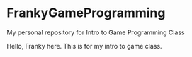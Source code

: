 # FrankyGameProgramming
My personal repository for Intro to Game Programming Class

Hello, Franky here. This is for my intro to game class.

